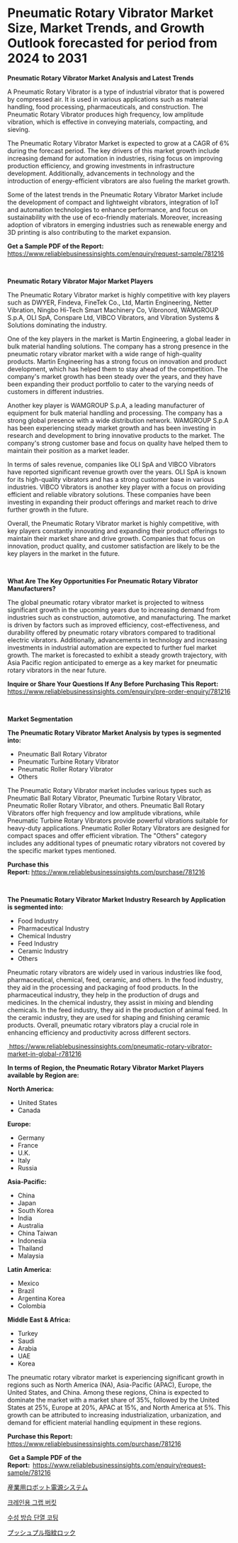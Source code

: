 <p><h1>Pneumatic Rotary Vibrator Market Size, Market Trends, and Growth Outlook forecasted for period from 2024 to 2031</h1></p><p><strong>Pneumatic Rotary Vibrator Market Analysis and Latest Trends</strong></p>
<p><p>A Pneumatic Rotary Vibrator is a type of industrial vibrator that is powered by compressed air. It is used in various applications such as material handling, food processing, pharmaceuticals, and construction. The Pneumatic Rotary Vibrator produces high frequency, low amplitude vibration, which is effective in conveying materials, compacting, and sieving.</p><p>The Pneumatic Rotary Vibrator Market is expected to grow at a CAGR of 6% during the forecast period. The key drivers of this market growth include increasing demand for automation in industries, rising focus on improving production efficiency, and growing investments in infrastructure development. Additionally, advancements in technology and the introduction of energy-efficient vibrators are also fueling the market growth.</p><p>Some of the latest trends in the Pneumatic Rotary Vibrator Market include the development of compact and lightweight vibrators, integration of IoT and automation technologies to enhance performance, and focus on sustainability with the use of eco-friendly materials. Moreover, increasing adoption of vibrators in emerging industries such as renewable energy and 3D printing is also contributing to the market expansion.</p></p>
<p><strong>Get a Sample PDF of the Report:&nbsp;</strong> <a href="https://www.reliablebusinessinsights.com/enquiry/request-sample/781216">https://www.reliablebusinessinsights.com/enquiry/request-sample/781216</a></p>
<p>&nbsp;</p>
<p><strong>Pneumatic Rotary Vibrator Major Market Players</strong></p>
<p><p>The Pneumatic Rotary Vibrator market is highly competitive with key players such as DWYER, Findeva, FineTek Co., Ltd, Martin Engineering, Netter Vibration, Ningbo Hi-Tech Smart Machinery Co, Vibronord, WAMGROUP S.p.A, OLI SpA, Conspare Ltd, VIBCO Vibrators, and Vibration Systems & Solutions dominating the industry.</p><p>One of the key players in the market is Martin Engineering, a global leader in bulk material handling solutions. The company has a strong presence in the pneumatic rotary vibrator market with a wide range of high-quality products. Martin Engineering has a strong focus on innovation and product development, which has helped them to stay ahead of the competition. The company's market growth has been steady over the years, and they have been expanding their product portfolio to cater to the varying needs of customers in different industries.</p><p>Another key player is WAMGROUP S.p.A, a leading manufacturer of equipment for bulk material handling and processing. The company has a strong global presence with a wide distribution network. WAMGROUP S.p.A has been experiencing steady market growth and has been investing in research and development to bring innovative products to the market. The company's strong customer base and focus on quality have helped them to maintain their position as a market leader.</p><p>In terms of sales revenue, companies like OLI SpA and VIBCO Vibrators have reported significant revenue growth over the years. OLI SpA is known for its high-quality vibrators and has a strong customer base in various industries. VIBCO Vibrators is another key player with a focus on providing efficient and reliable vibratory solutions. These companies have been investing in expanding their product offerings and market reach to drive further growth in the future.</p><p>Overall, the Pneumatic Rotary Vibrator market is highly competitive, with key players constantly innovating and expanding their product offerings to maintain their market share and drive growth. Companies that focus on innovation, product quality, and customer satisfaction are likely to be the key players in the market in the future.</p></p>
<p>&nbsp;</p>
<p><strong>What Are The Key Opportunities For Pneumatic Rotary Vibrator Manufacturers?</strong></p>
<p><p>The global pneumatic rotary vibrator market is projected to witness significant growth in the upcoming years due to increasing demand from industries such as construction, automotive, and manufacturing. The market is driven by factors such as improved efficiency, cost-effectiveness, and durability offered by pneumatic rotary vibrators compared to traditional electric vibrators. Additionally, advancements in technology and increasing investments in industrial automation are expected to further fuel market growth. The market is forecasted to exhibit a steady growth trajectory, with Asia Pacific region anticipated to emerge as a key market for pneumatic rotary vibrators in the near future.</p></p>
<p><strong>Inquire or Share Your Questions If Any Before Purchasing This Report:</strong> <a href="https://www.reliablebusinessinsights.com/enquiry/pre-order-enquiry/781216">https://www.reliablebusinessinsights.com/enquiry/pre-order-enquiry/781216</a></p>
<p>&nbsp;</p>
<p><strong>Market Segmentation</strong></p>
<p><strong>The Pneumatic Rotary Vibrator Market Analysis by types is segmented into:</strong></p>
<p><ul><li>Pneumatic Ball Rotary Vibrator</li><li>Pneumatic Turbine Rotary Vibrator</li><li>Pneumatic Roller Rotary Vibrator</li><li>Others</li></ul></p>
<p><p>The Pneumatic Rotary Vibrator market includes various types such as Pneumatic Ball Rotary Vibrator, Pneumatic Turbine Rotary Vibrator, Pneumatic Roller Rotary Vibrator, and others. Pneumatic Ball Rotary Vibrators offer high frequency and low amplitude vibrations, while Pneumatic Turbine Rotary Vibrators provide powerful vibrations suitable for heavy-duty applications. Pneumatic Roller Rotary Vibrators are designed for compact spaces and offer efficient vibration. The "Others" category includes any additional types of pneumatic rotary vibrators not covered by the specific market types mentioned.</p></p>
<p><strong>Purchase this Report:&nbsp;</strong><a href="https://www.reliablebusinessinsights.com/purchase/781216">https://www.reliablebusinessinsights.com/purchase/781216</a></p>
<p>&nbsp;</p>
<p><strong>The Pneumatic Rotary Vibrator Market Industry Research by Application is segmented into:</strong></p>
<p><ul><li>Food Industry</li><li>Pharmaceutical Industry</li><li>Chemical Industry</li><li>Feed Industry</li><li>Ceramic Industry</li><li>Others</li></ul></p>
<p><p>Pneumatic rotary vibrators are widely used in various industries like food, pharmaceutical, chemical, feed, ceramic, and others. In the food industry, they aid in the processing and packaging of food products. In the pharmaceutical industry, they help in the production of drugs and medicines. In the chemical industry, they assist in mixing and blending chemicals. In the feed industry, they aid in the production of animal feed. In the ceramic industry, they are used for shaping and finishing ceramic products. Overall, pneumatic rotary vibrators play a crucial role in enhancing efficiency and productivity across different sectors.</p></p>
<p><a href="https://www.reliablebusinessinsights.com/pneumatic-rotary-vibrator-market-in-global-r781216">&nbsp;https://www.reliablebusinessinsights.com/pneumatic-rotary-vibrator-market-in-global-r781216</a></p>
<p><strong>In terms of Region, the Pneumatic Rotary Vibrator Market Players available by Region are:</strong></p>
<p>
    <p> <strong> North America: </strong>
        <ul>
            <li>United States</li>
            <li>Canada</li>
        </ul>
        </p> 
    <p> <strong> Europe: </strong>
        <ul>
            <li>Germany</li>
            <li>France</li>
            <li>U.K.</li>
            <li>Italy</li>
            <li>Russia</li>
        </ul>
        </p> 
    <p> <strong> Asia-Pacific: </strong>
        <ul>
            <li>China</li>
            <li>Japan</li>
            <li>South Korea</li>
            <li>India</li>
            <li>Australia</li>
            <li>China Taiwan</li>
            <li>Indonesia</li>
            <li>Thailand</li>
            <li>Malaysia</li>
        </ul>
        </p> 
    <p> <strong> Latin America: </strong>
        <ul>
            <li>Mexico</li>
            <li>Brazil</li>
            <li>Argentina Korea</li>
            <li>Colombia</li>
        </ul>
        </p> 
    <p> <strong> Middle East & Africa: </strong>
        <ul>
            <li>Turkey</li>
            <li>Saudi</li>
            <li>Arabia</li>
            <li>UAE</li>
            <li>Korea</li>
        </ul>
    </p>
    </p>
<p><p>The pneumatic rotary vibrator market is experiencing significant growth in regions such as North America (NA), Asia-Pacific (APAC), Europe, the United States, and China. Among these regions, China is expected to dominate the market with a market share of 35%, followed by the United States at 25%, Europe at 20%, APAC at 15%, and North America at 5%. This growth can be attributed to increasing industrialization, urbanization, and demand for efficient material handling equipment in these regions.</p></p>
<p><strong>Purchase this Report: </strong><a href="https://www.reliablebusinessinsights.com/purchase/781216">https://www.reliablebusinessinsights.com/purchase/781216</a></p>
<p>&nbsp;<strong>Get a Sample PDF of the Report:&nbsp;&nbsp;</strong><a href="https://www.reliablebusinessinsights.com/enquiry/request-sample/781216">https://www.reliablebusinessinsights.com/enquiry/request-sample/781216</a></p>
<p><strong></strong></p>
<p><p><a href="https://github.com/xtkhtofdt934839/Market-Research-Report-List-2/blob/main/7022469110665.md">産業用ロボット電源システム</a></p><p><a href="https://medium.com/@audieyost2004/%ED%81%AC%EB%A0%88%EC%9D%B8-%EC%8B%9C%EC%9E%A5%EC%9A%A9-%EA%B7%B8%EB%9E%A9-%EB%B2%84%ED%82%B7-%EC%8B%9C%EC%9E%A5-cagr-%EC%8B%9C%EC%9E%A5-%EB%8F%99%ED%96%A5-%EB%B0%8F-%EC%84%B1%EC%9E%A5-%EC%A0%84%EB%9E%B5%EC%97%90-%EB%8C%80%ED%95%9C-%ED%86%B5%EC%B0%B0%EB%A0%A5-dc4a06b358c0">크레인용 그랩 버킷</a></p><p><a href="https://medium.com/@kavonhansen15/%EB%AC%BC%EA%B8%B0%EC%B9%A8%ED%88%AC%EB%B0%A9%EC%A7%80-%EC%A0%88%EC%97%B0%EC%BD%94%ED%8C%85-%EC%8B%9C%EC%9E%A5-%EA%B7%9C%EB%AA%A8-%EB%B0%8F-%EC%8B%9C%EC%9E%A5-%EB%8F%99%ED%96%A5-%EC%99%84%EC%A0%84%ED%95%9C-%EC%82%B0%EC%97%85-%EA%B0%9C%EC%9A%94-2024%EB%85%84%EC%97%90%EC%84%9C-2031%EB%85%84-db4782160c7d">수성 방습 단열 코팅</a></p><p><a href="https://github.com/ddwcuskozol07187/Market-Research-Report-List-2/blob/main/4383317110666.md">プッシュプル指紋ロック</a></p></p>